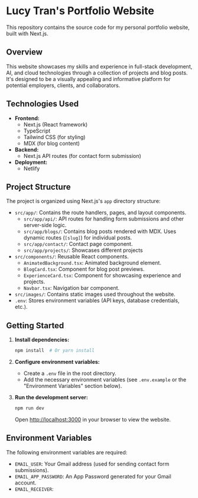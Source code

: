 # Lucy Tran's Portfolio Website

This repository contains the source code for my personal portfolio website, built with Next.js.

## Overview

This website showcases my skills and experience in full-stack development, AI, and cloud technologies through a collection of projects and blog posts. It's designed to be a visually appealing and informative platform for potential employers, clients, and collaborators.

## Technologies Used

*   **Frontend:**
    *   Next.js (React framework)
    *   TypeScript
    *   Tailwind CSS (for styling)
    *   MDX (for blog content)
*   **Backend:**
    *   Next.js API routes (for contact form submission)
*   **Deployment:**
    *   Netlify

## Project Structure

The project is organized using Next.js's `app` directory structure:

*   `src/app/`: Contains the route handlers, pages, and layout components.
    *   `src/app/api/`: API routes for handling form submissions and other server-side logic.
    *   `src/app/blogs/`: Contains blog posts rendered with MDX. Uses dynamic routes (`[slug]`) for individual posts.
    *   `src/app/contact/`: Contact page component.
    *   `src/app/projects/`: Showcases different projects
*   `src/components/`: Reusable React components.
    *   `AnimatedBackground.tsx`: Animated background element.
    *   `BlogCard.tsx`: Component for blog post previews.
    *   `ExperienceCard.tsx`: Component for showcasing experience and projects.
    *   `Navbar.tsx`: Navigation bar component.
*   `src/images/`: Contains static images used throughout the website.
*   `.env`: Stores environment variables (API keys, database credentials, etc.).

## Getting Started

1. **Install dependencies:**
    ```bash
    npm install  # Or yarn install
    ```

2. **Configure environment variables:**

    *   Create a `.env` file in the root directory.
    *   Add the necessary environment variables (see `.env.example` or the "Environment Variables" section below).

4.  **Run the development server:**
    ```bash
    npm run dev
    ```

    Open [http://localhost:3000](http://localhost:3000) in your browser to view the website.

## Environment Variables

The following environment variables are required:

*   `EMAIL_USER`: Your Gmail address (used for sending contact form submissions).
*   `EMAIL_APP_PASSWORD`: An App Password generated for your Gmail account.
*   `EMAIL_RECEIVER`:
